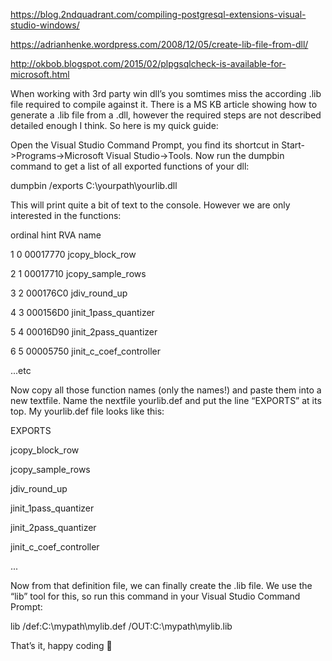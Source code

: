 https://blog.2ndquadrant.com/compiling-postgresql-extensions-visual-studio-windows/

https://adrianhenke.wordpress.com/2008/12/05/create-lib-file-from-dll/

http://okbob.blogspot.com/2015/02/plpgsqlcheck-is-available-for-microsoft.html

When working with 3rd party win dll’s you somtimes miss the according .lib file required to compile against it. There is a MS KB article showing how to generate a .lib file from a .dll, however the required steps are not described detailed enough I think. So here is my quick guide:

Open the Visual Studio Command Prompt, you find its shortcut in Start->Programs->Microsoft Visual Studio->Tools. Now run the dumpbin command to get a list of all exported functions of your dll:


dumpbin /exports C:\yourpath\yourlib.dll

This will print quite a bit of text to the console. However we are only interested in the functions:

ordinal hint RVA      name

1    0 00017770 jcopy_block_row

2    1 00017710 jcopy_sample_rows

3    2 000176C0 jdiv_round_up

4    3 000156D0 jinit_1pass_quantizer

5    4 00016D90 jinit_2pass_quantizer

6    5 00005750 jinit_c_coef_controller


...etc




Now copy all those function names (only the names!) and paste them into a new textfile. Name the nextfile yourlib.def and put the line “EXPORTS” at its top. My yourlib.def file looks like this:

EXPORTS

jcopy_block_row

jcopy_sample_rows

jdiv_round_up

jinit_1pass_quantizer

jinit_2pass_quantizer

jinit_c_coef_controller

...

Now from that definition file, we can finally create the .lib file. We use the “lib” tool for this, so run this command in your Visual Studio Command Prompt:


lib /def:C:\mypath\mylib.def /OUT:C:\mypath\mylib.lib

That’s it, happy coding 🙂
